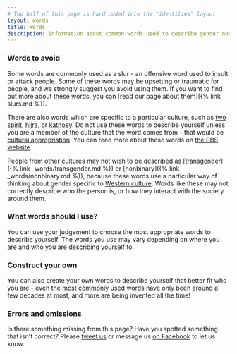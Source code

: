```yaml
---
# Top half of this page is hard coded into the "identities" layout
layout: words
title: Words
description: Information about common words used to describe gender non-conforming people in the UK
---
```


### Words to avoid

Some words are commonly used as a slur - an offensive word used to insult or attack people. Some of these words may be upsetting or traumatic for people, and we strongly suggest you avoid using them. If you want to find out more about these words, you can [read our page about them]({% link slurs.md %}).

There are also words which are specific to a particular culture, such as [two spirit](https://en.wikipedia.org/wiki/Two-Spirit), [hijra](https://en.wikipedia.org/wiki/Hijra_(South_Asia)), or [kathoey](https://en.wikipedia.org/wiki/Kathoey). Do not use these words to describe yourself unless you are a member of the culture that the word comes from - that would be [cultural appropriation](https://en.wikipedia.org/wiki/Cultural_appropriation). You can read more about these words on [the PBS website](http://www.pbs.org/independentlens/content/two-spirits_map-html/).

People from other cultures may not wish to be described as [transgender]({% link _words/transgender.md %}) or [nonbinary]({% link _words/nonbinary.md %}), because these words use a particular way of thinking about gender specific to [Western culture](https://en.wikipedia.org/wiki/Western_culture). Words like these may not correctly describe who the person is, or how they interact with the society around them.

### What words should I use?

You can use your judgement to choose the most appropriate words to describe yourself. The words you use may vary depending on where you are and who you are describing yourself to.

### Construct your own

You can also create your own words to describe yourself that better fit who you are - even the most commonly used words have only been around a few decades at most, and more are being invented all the time!

### Errors and omissions

Is there something missing from this page? Have you spotted something that isn't correct? Please [tweet us](https://twitter.com/genderkit) or message us [on Facebook](https://www.facebook.com/genderkit) to let us know.
